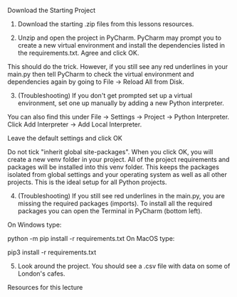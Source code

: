 Download the Starting Project
1. Download the starting .zip files from this lessons resources.



2. Unzip and open the project in PyCharm. PyCharm may prompt you to create a new virtual environment and install the dependencies listed in the requirements.txt. Agree and click OK.


This should do the trick. However, if you still see any red underlines in your main.py then tell PyCharm to check the virtual environment and dependencies again by going to File -> Reload All from Disk.


3. (Troubleshooting) If you don't get prompted set up a virtual environment, set one up manually by adding a new Python interpreter.


You can also find this under File  -> Settings -> Project -> Python Interpreter. Click Add Interpreter -> Add Local Interpreter.

Leave the default settings and click OK


Do not tick "inherit global site-packages". When you click OK, you will create a new venv folder in your project. All of the project requirements and packages will be installed into this venv folder. This keeps the packages isolated from global settings and your operating system as well as all other projects. This is the ideal setup for all Python projects.



4. (Troubleshooting) If you still see red underlines in the main.py, you are missing the required packages (imports). To install all the required packages you can open the Terminal in PyCharm (bottom left).

On Windows type:

python -m pip install -r requirements.txt
On MacOS type:

pip3 install -r requirements.txt


5. Look around the project. You should see a .csv file with data on some of London's cafes.





Resources for this lecture